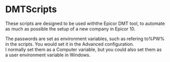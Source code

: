 # DMTScripts

These scripts are designed to be used withthe Epicor DMT tool, 
to automate as much as possible the setup of a new company in Epicor 10.

The passwords are set as environment variables, such as refering to%PW% 
in the scripts.  You would set it in the Advanced configuration.  
I normally set them as a Computer variable, but you could also set them as 
a user environment variable in Windows.
